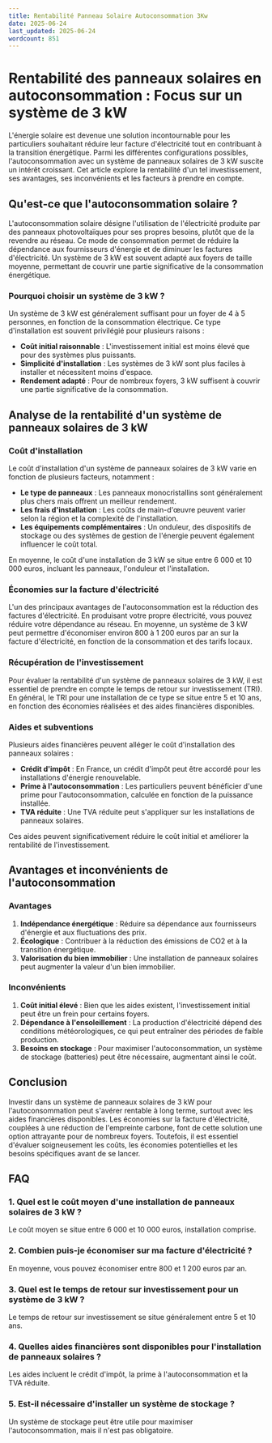 ```yaml
---
title: Rentabilité Panneau Solaire Autoconsommation 3Kw
date: 2025-06-24
last_updated: 2025-06-24
wordcount: 851
---
```


# Rentabilité des panneaux solaires en autoconsommation : Focus sur un système de 3 kW

L'énergie solaire est devenue une solution incontournable pour les particuliers souhaitant réduire leur facture d'électricité tout en contribuant à la transition énergétique. Parmi les différentes configurations possibles, l'autoconsommation avec un système de panneaux solaires de 3 kW suscite un intérêt croissant. Cet article explore la rentabilité d'un tel investissement, ses avantages, ses inconvénients et les facteurs à prendre en compte.

## Qu'est-ce que l'autoconsommation solaire ?

L'autoconsommation solaire désigne l'utilisation de l'électricité produite par des panneaux photovoltaïques pour ses propres besoins, plutôt que de la revendre au réseau. Ce mode de consommation permet de réduire la dépendance aux fournisseurs d'énergie et de diminuer les factures d'électricité. Un système de 3 kW est souvent adapté aux foyers de taille moyenne, permettant de couvrir une partie significative de la consommation énergétique.

### Pourquoi choisir un système de 3 kW ?

Un système de 3 kW est généralement suffisant pour un foyer de 4 à 5 personnes, en fonction de la consommation électrique. Ce type d'installation est souvent privilégié pour plusieurs raisons :

- **Coût initial raisonnable** : L'investissement initial est moins élevé que pour des systèmes plus puissants.
- **Simplicité d'installation** : Les systèmes de 3 kW sont plus faciles à installer et nécessitent moins d'espace.
- **Rendement adapté** : Pour de nombreux foyers, 3 kW suffisent à couvrir une partie significative de la consommation.

## Analyse de la rentabilité d'un système de panneaux solaires de 3 kW

### Coût d'installation

Le coût d'installation d'un système de panneaux solaires de 3 kW varie en fonction de plusieurs facteurs, notamment :

- **Le type de panneaux** : Les panneaux monocristallins sont généralement plus chers mais offrent un meilleur rendement.
- **Les frais d'installation** : Les coûts de main-d'œuvre peuvent varier selon la région et la complexité de l'installation.
- **Les équipements complémentaires** : Un onduleur, des dispositifs de stockage ou des systèmes de gestion de l'énergie peuvent également influencer le coût total.

En moyenne, le coût d'une installation de 3 kW se situe entre 6 000 et 10 000 euros, incluant les panneaux, l'onduleur et l'installation.

### Économies sur la facture d'électricité

L'un des principaux avantages de l'autoconsommation est la réduction des factures d'électricité. En produisant votre propre électricité, vous pouvez réduire votre dépendance au réseau. En moyenne, un système de 3 kW peut permettre d'économiser environ 800 à 1 200 euros par an sur la facture d'électricité, en fonction de la consommation et des tarifs locaux.

### Récupération de l'investissement

Pour évaluer la rentabilité d'un système de panneaux solaires de 3 kW, il est essentiel de prendre en compte le temps de retour sur investissement (TRI). En général, le TRI pour une installation de ce type se situe entre 5 et 10 ans, en fonction des économies réalisées et des aides financières disponibles.

### Aides et subventions

Plusieurs aides financières peuvent alléger le coût d'installation des panneaux solaires :

- **Crédit d'impôt** : En France, un crédit d'impôt peut être accordé pour les installations d'énergie renouvelable.
- **Prime à l'autoconsommation** : Les particuliers peuvent bénéficier d'une prime pour l'autoconsommation, calculée en fonction de la puissance installée.
- **TVA réduite** : Une TVA réduite peut s'appliquer sur les installations de panneaux solaires.

Ces aides peuvent significativement réduire le coût initial et améliorer la rentabilité de l'investissement.

## Avantages et inconvénients de l'autoconsommation

### Avantages

1. **Indépendance énergétique** : Réduire sa dépendance aux fournisseurs d'énergie et aux fluctuations des prix.
2. **Écologique** : Contribuer à la réduction des émissions de CO2 et à la transition énergétique.
3. **Valorisation du bien immobilier** : Une installation de panneaux solaires peut augmenter la valeur d'un bien immobilier.

### Inconvénients

1. **Coût initial élevé** : Bien que les aides existent, l'investissement initial peut être un frein pour certains foyers.
2. **Dépendance à l'ensoleillement** : La production d'électricité dépend des conditions météorologiques, ce qui peut entraîner des périodes de faible production.
3. **Besoins en stockage** : Pour maximiser l'autoconsommation, un système de stockage (batteries) peut être nécessaire, augmentant ainsi le coût.

## Conclusion

Investir dans un système de panneaux solaires de 3 kW pour l'autoconsommation peut s'avérer rentable à long terme, surtout avec les aides financières disponibles. Les économies sur la facture d'électricité, couplées à une réduction de l'empreinte carbone, font de cette solution une option attrayante pour de nombreux foyers. Toutefois, il est essentiel d'évaluer soigneusement les coûts, les économies potentielles et les besoins spécifiques avant de se lancer.

## FAQ

### 1. Quel est le coût moyen d'une installation de panneaux solaires de 3 kW ?

Le coût moyen se situe entre 6 000 et 10 000 euros, installation comprise.

### 2. Combien puis-je économiser sur ma facture d'électricité ?

En moyenne, vous pouvez économiser entre 800 et 1 200 euros par an.

### 3. Quel est le temps de retour sur investissement pour un système de 3 kW ?

Le temps de retour sur investissement se situe généralement entre 5 et 10 ans.

### 4. Quelles aides financières sont disponibles pour l'installation de panneaux solaires ?

Les aides incluent le crédit d'impôt, la prime à l'autoconsommation et la TVA réduite.

### 5. Est-il nécessaire d'installer un système de stockage ?

Un système de stockage peut être utile pour maximiser l'autoconsommation, mais il n'est pas obligatoire.